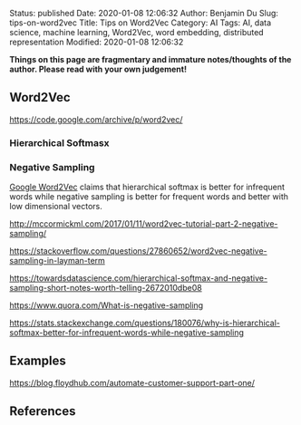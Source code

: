 Status: published
Date: 2020-01-08 12:06:32
Author: Benjamin Du
Slug: tips-on-word2vec
Title: Tips on Word2Vec
Category: AI
Tags: AI, data science, machine learning, Word2Vec, word embedding, distributed representation
Modified: 2020-01-08 12:06:32

**Things on this page are fragmentary and immature notes/thoughts of the author. Please read with your own judgement!**



## Word2Vec

https://code.google.com/archive/p/word2vec/

### Hierarchical Softmasx

### Negative Sampling

[Google Word2Vec](https://code.google.com/archive/p/word2vec/)
claims that 
hierarchical softmax is better for infrequent words 
while negative sampling is better for frequent words 
and better with low dimensional vectors.


http://mccormickml.com/2017/01/11/word2vec-tutorial-part-2-negative-sampling/

https://stackoverflow.com/questions/27860652/word2vec-negative-sampling-in-layman-term

https://towardsdatascience.com/hierarchical-softmax-and-negative-sampling-short-notes-worth-telling-2672010dbe08

https://www.quora.com/What-is-negative-sampling

https://stats.stackexchange.com/questions/180076/why-is-hierarchical-softmax-better-for-infrequent-words-while-negative-sampling

## Examples

https://blog.floydhub.com/automate-customer-support-part-one/

## References
